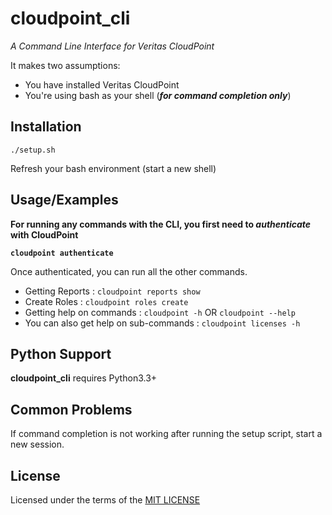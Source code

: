 # cloudpoint_cli

_A Command Line Interface for Veritas CloudPoint_

It makes two assumptions:


* You have installed Veritas CloudPoint
* You're using bash as your shell (**_for command completion only_**)

Installation
-------------

```./setup.sh ```

Refresh your bash environment (start a new shell)

Usage/Examples
-------------

**For running any commands with the CLI, you first need to _authenticate_ with CloudPoint**

**```cloudpoint authenticate```**

Once authenticated, you can run all the other commands.

* Getting Reports          : `cloudpoint reports show`
* Create Roles             : ```cloudpoint roles create```
* Getting help on commands : ```cloudpoint -h``` OR ```cloudpoint --help```
* You can also get help on sub-commands : ```cloudpoint licenses -h```


Python Support
--------------
**cloudpoint_cli** requires Python3.3+

Common Problems
---------------
If command completion is not working after running the setup script, start a new session.

License
-------
Licensed under the terms of the [MIT LICENSE](https://opensource.org/licenses/MIT)
